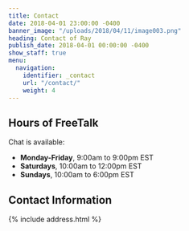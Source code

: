 ```yaml
---
title: Contact
date: 2018-04-01 23:00:00 -0400
banner_image: "/uploads/2018/04/11/image003.png"
heading: Contact of Ray
publish_date: 2018-04-01 00:00:00 -0400
show_staff: true
menu:
  navigation:
    identifier: _contact
    url: "/contact/"
    weight: 4
---
```

## Hours of FreeTalk

Chat is available:

* **Monday-Friday**, 9:00am to 9:00pm EST
* **Saturdays**, 10:00am to 12:00pm EST
* **Sundays**, 10:00am to 6:00pm EST

## Contact Information

{% include address.html %}